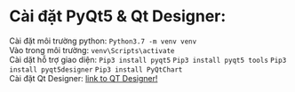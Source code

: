 # Cài đặt PyQt5 & Qt Designer:
Cài đặt môi trường python: `Python3.7 -m venv venv` \
Vào trong môi trường: `venv\Scripts\activate` \
Cài dặt hỗ trợ giao diện: `Pip3 install pyqt5`	`Pip3 install pyqt5 tools`	`Pip3 install pyqt5designer`	`Pip3 install PyQtChart` \
Cài đặt Qt Designer: [link to QT Designer!](https://www.qt.io/download-qt-installer)
